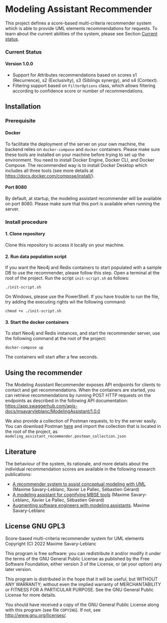 # Modeling Assistant Recommender

This project defines a score-based multi-criteria recommender system which is able to provide 
UML elements recommendations for requests. To learn about the current abilities of the system, 
please see Section [Current status](#current-status).

### Current Status
#### Version 1.0.0
- Support for Attributes recommendations based on scores s1 (Recurrence), s2 (Exclusivity), 
s3 (Siblings synergy), and s4 (Context).
- Filtering support based on `FilterOptions` class, which allows filtering according to 
confidence score or number of recommendations.


## Installation
### Prerequisite
#### Docker
To facilitate the deployment of the server on your own machine, the backend relies on `docker-compose` and `docker` 
containers. Please make sure these tools are installed on your machine before trying to set up the environment.
You need to install Docker Engine, Docker CLI, and Docker Compose. The recommended way is to install Docker Desktop 
which includes all three tools (see more details at https://docs.docker.com/compose/install/).

#### Port 8080
By default, at startup, the modeling assistant recommender will be available on port 8080. Please make sure that this port 
is available when running the server.

### Install procedure
#### 1. Clone repository
Clone this repository to access it locally on your machine.

#### 2. Run data population script
If you want the Neo4j and Redis containers to start populated with a sample DB to use the recommender, please follow this step.
Open a terminal at the root of the project. Run the script `init-script.sh` as follows:
```
./init-script.sh
```
On Windows, please use the PowerShell. If you have trouble to run the file, try adding the executing rights wil the following command:
```
chmod +x ./init-script.sh
```
#### 3. Start the docker containers
To start Neo4j and Redis instances, and start the recommender server, use the following command at the root of the project:
```
docker-compose up
```
The containers will start after a few seconds.


## Using the recommender
The Modeling Assistant Recommender exposes API endpoints for clients to contact and get recommendations.
When the containers are started, you can retrieve recommendations by running POST HTTP requests on the endpoints as described in the following API documentation: https://app.swaggerhub.com/apis-docs/msavaryleblanc/ModelingAssistant/1.0.0

We also provide a collection of Postman requests, to try the server easily. 
You can download Postman [here](https://www.postman.com/downloads/) and import the collection that is located in the root of the project, as `modeling_assistant_recommender.postman_collection.json`





## Literature
The behaviour of the system, its rationale, and more details about the individual 
recommendation scores are available in the following research publications:
* [A recommender system to assist conceptual modeling with UML](http://dx.doi.org/10.18293/SEKE2021-039) (Maxime Savary-Leblanc, Xavier Le Pallec, Sébastien Gérard)
* [A modeling assistant for cognifying MBSE tools](http://dx.doi.org/10.1109/MODELS-C53483.2021.00097) (Maxime Savary-Leblanc, Xavier Le Pallec, Sébastien Gérard)
* [Augmenting software engineers with modeling assistants](http://dx.doi.org/10.13140/RG.2.2.18267.28967). Maxime Savary-Leblanc

## License GNU GPL3
Score-based multi-criteria recommender system for UML elements
Copyright (C) 2022  Maxime Savary-Leblanc

This program is free software: you can redistribute it and/or modify
it under the terms of the GNU General Public License as published by
the Free Software Foundation, either version 3 of the License, or
(at your option) any later version.

This program is distributed in the hope that it will be useful,
but WITHOUT ANY WARRANTY; without even the implied warranty of
MERCHANTABILITY or FITNESS FOR A PARTICULAR PURPOSE.  See the
GNU General Public License for more details.

You should have received a copy of the GNU General Public License
along with this program (see file `COPYING`). If not, see <http://www.gnu.org/licenses/>.